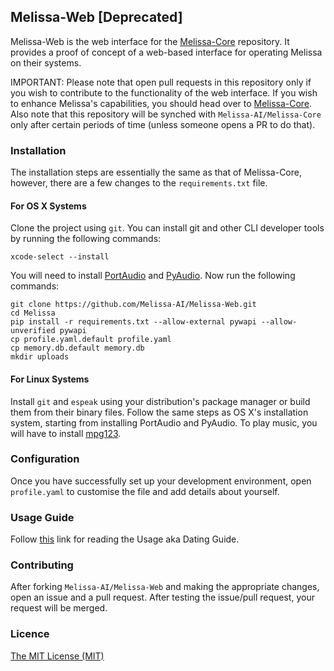 ## Melissa-Web [Deprecated]
Melissa-Web is the web interface for the [Melissa-Core](https://github.com/Melissa-AI/Melissa-Core) repository. It provides a proof of concept of a web-based interface for operating Melissa on their systems.

IMPORTANT: Please note that open pull requests in this repository only if you wish to contribute to the functionality of the web interface. If you wish to enhance Melissa's capabilities, you should head over to [Melissa-Core](https://github.com/Melissa-AI/Melissa-Core). Also note that this repository will be synched with `Melissa-AI/Melissa-Core` only after certain periods of time (unless someone opens a PR to do that).

### Installation
The installation steps are essentially the same as that of Melissa-Core, however, there are a few changes to the `requirements.txt` file.

#### For OS X Systems
Clone the project using `git`. You can install git and other CLI developer tools by running the following commands:

```
xcode-select --install
```

You will need to install [PortAudio](http://www.portaudio.com/download.html) and [PyAudio](http://people.csail.mit.edu/hubert/pyaudio/). Now run the following commands:

```
git clone https://github.com/Melissa-AI/Melissa-Web.git
cd Melissa
pip install -r requirements.txt --allow-external pywapi --allow-unverified pywapi
cp profile.yaml.default profile.yaml
cp memory.db.default memory.db
mkdir uploads
```

#### For Linux Systems
Install `git` and `espeak` using your distribution's package manager or build them from their binary files. Follow the same steps as OS X's installation system, starting from installing PortAudio and PyAudio. To play music, you will have to install [mpg123](http://www.mpg123.de).

### Configuration
Once you have successfully set up your development environment, open `profile.yaml` to customise the file and add details about yourself.

### Usage Guide
Follow [this](https://github.com/Melissa-AI/Melissa-Core/blob/master/USAGE.md) link for reading the Usage aka Dating Guide.

### Contributing

After forking `Melissa-AI/Melissa-Web` and making the appropriate changes, open an issue and a pull request. After testing the issue/pull request, your request will be merged.

### Licence

[The MIT License (MIT)](https://github.com/Melissa-AI/Melissa-Web/blob/master/LICENSE.md)
